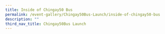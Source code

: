 ```yaml
---
title: Inside of Chingay50 Bus
permalink: /event-gallery/Chingay50Bus-Launch/inside-of-chingay50-bus
description: ""
third_nav_title: Chingay50Bus Launch
---
```

